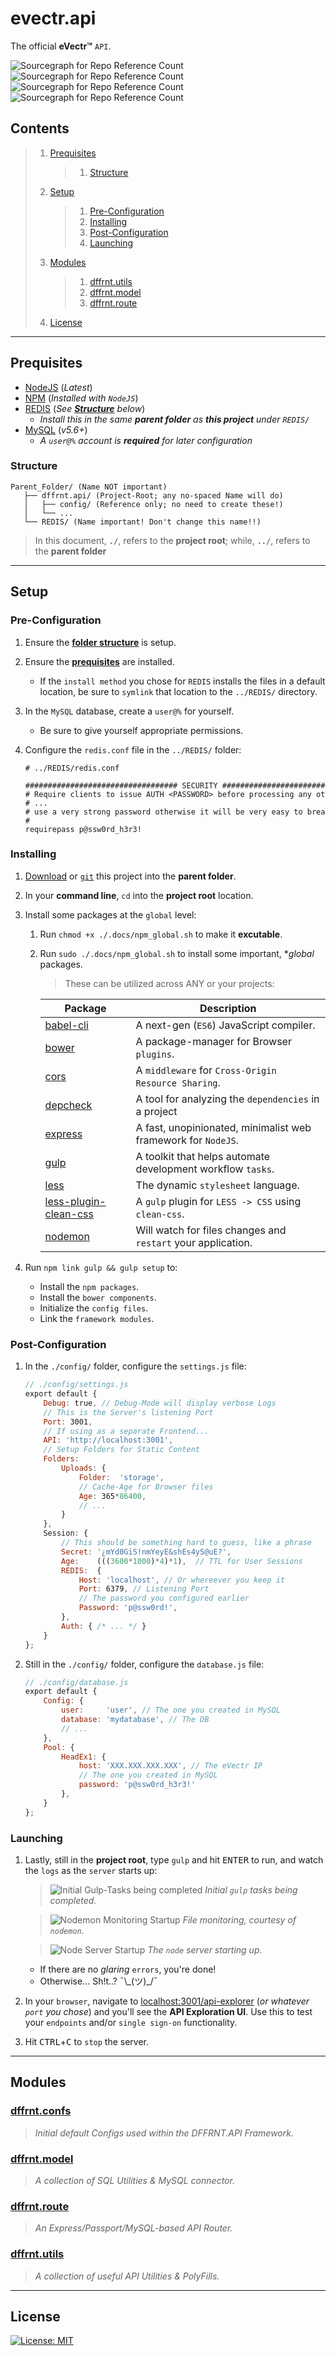 # evectr.api
The official **eVectr™** `API`.

![Sourcegraph for Repo Reference Count](https://img.shields.io/badge/latest-v3.0.5-blue.svg?longCache=true)
![Sourcegraph for Repo Reference Count](https://img.shields.io/badge/node-%3E=v10.16.2-lightgrey.svg?longCache=true)
![Sourcegraph for Repo Reference Count](https://img.shields.io/badge/npm-%3E=v6.9.0-lightgrey.svg?longCache=true)
![Sourcegraph for Repo Reference Count](https://img.shields.io/badge/mysql-%3E=v5.6.0-lightgrey.svg?longCache=true)

## Contents

> 1. [Prequisites](#prequisites)
>    > 1. [Structure](#structure)
> 1. [Setup](#setup)
>    > 1. [Pre-Configuration](#pre-configuration)
>    > 1. [Installing](#installing)
>    > 1. [Post-Configuration](#post-configuration)
>    > 1. [Launching](#launching)
> 1. [Modules](#modules)
>    > 1. [dffrnt.utils](#dffrntutils)
>    > 1. [dffrnt.model](#dffrntmodel)
>    > 1. [dffrnt.route](#dffrntroute)
> 1. [License](#license)

---
## Prequisites
* [NodeJS](https://nodejs.org/en/) (_Latest_)
* [NPM](https://nodejs.org/en/) (_Installed with `NodeJS`_)
* [REDIS](https://redis.io/download) (_See **[Structure](#structure)** below_)
   * _Install this in the same **parent folder** as **this project** under `REDIS/`_
* [MySQL](https://dev.mysql.com/downloads/mysql/) (_v5.6+_)
   * _A `user@%` account is **required** for later configuration_

### Structure

```
Parent_Folder/ (Name NOT important)
   ├── dffrnt.api/ (Project-Root; any no-spaced Name will do)
   │   ├── config/ (Reference only; no need to create these!)
   │   └── ...
   └── REDIS/ (Name important! Don't change this name!!)
```

> In this document, **`./`**, refers to the **project root**; while, **`../`**, refers to the **parent folder**

---
## Setup

### Pre-Configuration
1. Ensure the **[folder structure](#structure)** is setup.
1. Ensure the **[prequisites](#prequisites)** are installed.
   * If the `install method` you chose for `REDIS` installs the files in a default location, be sure to `symlink` that location to the `../REDIS/` directory.
1. In the `MySQL` database, create a `user@%` for yourself.
   * Be sure to give yourself appropriate permissions.
1. Configure the `redis.conf` file in the `../REDIS/` folder:

   ```apacheconf
   # ../REDIS/redis.conf

   ################################## SECURITY ###################################
   # Require clients to issue AUTH <PASSWORD> before processing any other
   # ...
   # use a very strong password otherwise it will be very easy to break.
   #
   requirepass p@ssw0rd_h3r3!
   ```

### Installing
1. [Download](https://github.com/DFFR-NT/dffrnt.api/archive/master.zip) or [`git`](https://github.com/DFFR-NT/dffrnt.api.git) this project into the **parent folder**.
1. In your **command line**, `cd` into the **project root** location.
1. Install some packages at the `global` level:
   1. Run `chmod +x ./.docs/npm_global.sh` to make it **excutable**.
   1. Run `sudo ./.docs/npm_global.sh` to install some important, **global* packages.
      > These can be utilized across ANY or your projects:
       
      | Package | Description |
      | --- | --- |
      | [babel-cli](https://www.npmjs.com/package/babel-cli) | A next-gen (`ES6`) JavaScript compiler. |
      | [bower](https://www.npmjs.com/package/bower) | A package-manager for Browser `plugins`. |
      | [cors](https://www.npmjs.com/package/cors) | A `middleware` for `Cross-Origin Resource Sharing`. |
      | [depcheck](https://www.npmjs.com/package/depcheck) | A tool for analyzing the `dependencies` in a project |
      | [express](https://www.npmjs.com/package/express) | A fast, unopinionated, minimalist web framework for `NodeJS`. |
      | [gulp](https://www.npmjs.com/package/gulp) | A toolkit that helps automate development workflow `tasks`. |
      | [less](https://www.npmjs.com/package/less) | The dynamic `stylesheet` language. |
      | [less-plugin-clean-css](https://www.npmjs.com/package/less-plugin-clean-css) | A `gulp` plugin for `LESS -> CSS` using `clean-css`. |
      | [nodemon](https://www.npmjs.com/package/nodemon) | Will watch for files changes and `restart` your application. |

1. Run `npm link gulp && gulp setup` to:
   * Install the `npm packages`.
   * Install the `bower components`.
   * Initialize the `config files`.
   * Link the `framework modules`.

### Post-Configuration
1. In the `./config/` folder, configure the `settings.js` file:

   ```javascript
   // ./config/settings.js 
   export default {
       Debug: true, // Debug‑Mode will display verbose Logs
       // This is the Server's listening Port
       Port: 3001, 
       // If using as a separate Frontend...
       API:	'http://localhost:3001',
       // Setup Folders for Static Content 
       Folders: 
           Uploads: { 
               Folder:  'storage',
               // Cache‑Age for Browser files
               Age: 365*86400, 
               // ...
           }
       },
       Session: {
           // This should be something hard to guess, like a phrase
           Secret: '¿mYd0GiS!nmYeyE&shEs4yS@uE?',
           Age:    (((3600*1000)*4)*1),  // TTL for User Sessions
           REDIS:  {
               Host: 'localhost', // Or whereever you keep it
               Port: 6379, // Listening Port
               // The password you configured earlier
               Password: 'p@ssw0rd!',
           },
           Auth: { /* ... */ }
       }
   };
   ```
1. Still in the `./config/` folder, configure the `database.js` file:
   
   ```javascript
   // ./config/database.js
   export default {
       Config: {
           user:     'user', // The one you created in MySQL
           database: 'mydatabase', // The DB
           // ...
       },
       Pool: {
           HeadEx1: {
               host: 'XXX.XXX.XXX.XXX', // The eVectr IP
               // The one you created in MySQL 
               password: 'p@ssw0rd_h3r3!' 
           },
       }
   };
   ```

### Launching
1. Lastly, still in the **project root**, type `gulp` and hit <kbd>ENTER</kbd> to run, and watch the `logs` as the `server` starts up:

   > ![Initial Gulp-Tasks being completed](.docs/images/2.4.1_gulp-tasks.png?raw=true)
   > _Initial `gulp` tasks being completed._
   
   > ![Nodemon Monitoring Startup](.docs/images/2.4.2_nmon-start.png?raw=true)
   > _File monitoring, courtesy of `nodemon`._
   
   > ![Node Server Startup](.docs/images/2.4.3_node-start.png?raw=true)
   > _The `node` server starting up._
   
   * If there are no _glaring_ `errors`, you're done!
   * Otherwise... Sh!t..? ¯\\_(ツ)\_/¯
1. In your `browser`, navigate to [localhost:3001/api-explorer](http://localhost:3001/api-explorer) (_or whatever `port` you chose_) and you'll see the **API Exploration UI**. Use this to test your `endpoints` and/or `single sign-on` functionality.
1. Hit <kbd>CTRL</kbd>+<kbd>C</kbd> to `stop` the server.

---
## Modules

### [dffrnt.confs](https://github.com/DFFR-NT/dffrnt.confs#readme)
> _Initial default Configs used within the DFFRNT.API Framework._

### [dffrnt.model](https://github.com/DFFR-NT/dffrnt.model#readme)
> _A collection of SQL Utilities & MySQL connector._

### [dffrnt.route](https://github.com/DFFR-NT/dffrnt.route#readme)
> _An Express/Passport/MySQL-based API Router._

### [dffrnt.utils](https://github.com/DFFR-NT/dffrnt.utils#readme)
> _A collection of useful API Utilities & PolyFills._

---
## License 

[![License: MIT](https://img.shields.io/badge/License-MIT-yellow.svg)](https://opensource.org/licenses/MIT)

